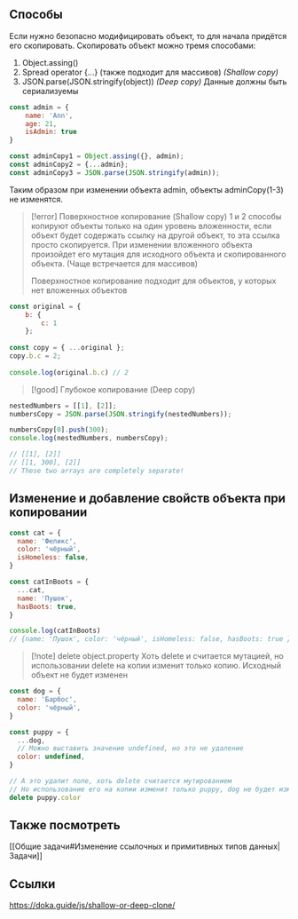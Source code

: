 ## Cпособы

Если нужно безопасно модифицировать объект, то для начала придётся его скопировать. Скопировать объект можно тремя способами:

1. Object.assing()
2. Spread operator {...} (также подходит для массивов) *(Shallow copy)*
3. JSON.parse(JSON.stringify(object)) *(Deep copy)* Данные должны быть сериализуемы

```js
const admin = {
	name: 'Ann',
	age: 21,
	isAdmin: true
}

const adminCopy1 = Object.assing({}, admin);
const adminCopy2 = {...admin};
const adminCopy3 = JSON.parse(JSON.stringify(admin));
```

Таким образом при изменении объекта admin, объекты adminCopy(1-3) не изменятся.

>[!error] Поверхностное копирование (Shallow copy)
>1 и 2 способы копируют объекты только на один уровень вложенности, если объект будет содержать ссылку на другой объект, то эта ссылка просто скопируется. При изменении вложенного объекта произойдет его мутация для исходного объекта и скопированного объекта. (Чаще встречается для массивов) 
>
>Поверхностное копирование подходит для объектов, у которых нет вложенных объектов
```js
const original = {
	b: {
		c: 1
	};
	
const copy = { ...original };
copy.b.c = 2;
	
console.log(original.b.c) // 2
```

>[!good] Глубокое копирование (Deep copy)
```js
nestedNumbers = [[1], [2]];
numbersCopy = JSON.parse(JSON.stringify(nestedNumbers));

numbersCopy[0].push(300);
console.log(nestedNumbers, numbersCopy);

// [[1], [2]]
// [[1, 300], [2]]
// These two arrays are completely separate!
```

## Изменение и добавление свойств объекта при копировании
```js
const cat = {
  name: 'Феликс',
  color: 'чёрный',
  isHomeless: false,
}

const catInBoots = {
  ...cat,
  name: 'Пушок',
  hasBoots: true,
}

console.log(catInBoots)
// {name: 'Пушок', color: 'чёрный', isHomeless: false, hasBoots: true }
```


>[!note] delete object.property
>Хоть delete и считается мутацией, но использовании delete на копии изменит только копию. Исходный объект не будет изменен
```js
const dog = {
  name: 'Барбос',
  color: 'чёрный',
}

const puppy = {
  ...dog,
  // Можно выставить значение undefined, но это не удаление
  color: undefined,
}

// А это удалит поле, хоть delete считается мутированием
// Но использование его на копии изменит только puppy, dog не будет изменен
delete puppy.color
```




## Также посмотреть
[[Общие задачи#Изменение ссылочных и примитивных типов данных|Задачи]]

## Ссылки
https://doka.guide/js/shallow-or-deep-clone/